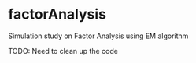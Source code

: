 # factorAnalysis
Simulation study on Factor Analysis using EM algorithm

TODO: Need to clean up the code
